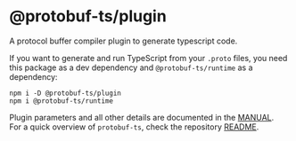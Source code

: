 @protobuf-ts/plugin
===================

A protocol buffer compiler plugin to generate typescript code. 

If you want to generate and run TypeScript from your `.proto` files, you 
need this package as a dev dependency and `@protobuf-ts/runtime` as a 
dependency:

```shell script
npm i -D @protobuf-ts/plugin
npm i @protobuf-ts/runtime
``` 

Plugin parameters and all other details are documented in the [MANUAL](https://github.com/timostamm/protobuf-ts/blob/master/MANUAL.md#the-protoc-plugin).  
For a quick overview of `protobuf-ts`, check the repository [README](https://github.com/timostamm/protobuf-ts/blob/master/README.md).

